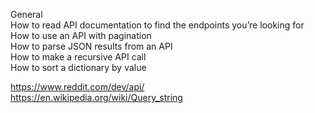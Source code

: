 General  
How to read API documentation to find the endpoints you’re looking for  
How to use an API with pagination  
How to parse JSON results from an API  
How to make a recursive API call  
How to sort a dictionary by value    
  
https://www.reddit.com/dev/api/  
https://en.wikipedia.org/wiki/Query_string
